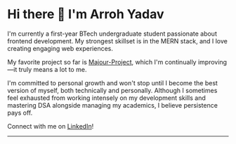 # Hi there 👋 I'm Arroh Yadav

I'm currently a first-year BTech undergraduate student passionate about frontend development. My strongest skillset is in the MERN stack, and I love creating engaging web experiences.

My favorite project so far is [Majour-Project](https://github.com/Arroh-Yadav/Majour-Project), which I'm continually improving—it truly means a lot to me.

I'm committed to personal growth and won't stop until I become the best version of myself, both technically and personally. Although I sometimes feel exhausted from working intensely on my development skills and mastering DSA alongside managing my academics, I believe persistence pays off.

Connect with me on [LinkedIn](https://www.linkedin.com/in/arroh-yadav-b13b70300/)!

---

<!--
**Arroh-Yadav/Arroh-Yadav** is a ✨ _special_ ✨ repository because its `README.md` (this file) appears on your GitHub profile.

Here are some ideas to get you started:

- 🔭 I’m currently working on ...
- 🌱 I’m currently learning ...
- 👯 I’m looking to collaborate on ...
- 🤔 I’m looking for help with ...
- 💬 Ask me about ...
- 📫 How to reach me: ...
- 😄 Pronouns: ...
- ⚡ Fun fact: ...
-->
